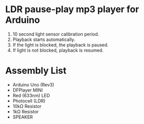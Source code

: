 # LDR pause-play mp3 player for Arduino

1. 10 second light sensor calibration period.
1. Playback starts automatically.
1. If the light is blocked, the playback is paused.
1. If light is not blocked, playback is resumed.


# Assembly List
* Arduino Uno (Rev3)
* DFPlayer MINI
* Red (633nm) LED
* Photocell (LDR)
* 10kΩ Resistor
* 1kΩ Resistor
* SPEAKER
